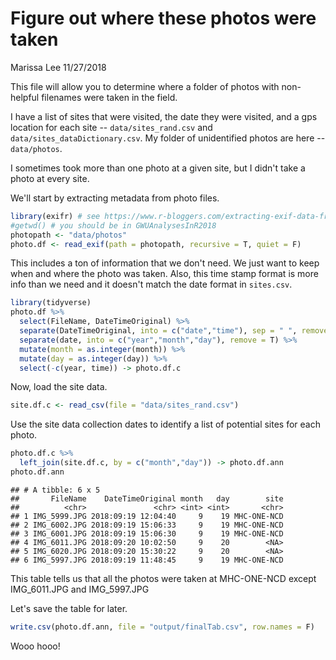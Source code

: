 Figure out where these photos were taken
================
Marissa Lee
11/27/2018

This file will allow you to determine where a folder of photos with non-helpful filenames were taken in the field.

I have a list of sites that were visited, the date they were visited, and a gps location for each site -- `data/sites_rand.csv` and `data/sites_dataDictionary.csv`. My folder of unidentified photos are here -- `data/photos`.

I sometimes took more than one photo at a given site, but I didn't take a photo at every site.

We'll start by extracting metadata from photo files.

``` r
library(exifr) # see https://www.r-bloggers.com/extracting-exif-data-from-photos-using-r/
#getwd() # you should be in GWUAnalysesInR2018
photopath <- "data/photos"
photo.df <- read_exif(path = photopath, recursive = T, quiet = F)
```

This includes a ton of information that we don't need. We just want to keep when and where the photo was taken. Also, this time stamp format is more info than we need and it doesn't match the date format in `sites.csv`.

``` r
library(tidyverse)
photo.df %>%
  select(FileName, DateTimeOriginal) %>%
  separate(DateTimeOriginal, into = c("date","time"), sep = " ", remove = F) %>%
  separate(date, into = c("year","month","day"), remove = T) %>%
  mutate(month = as.integer(month)) %>%
  mutate(day = as.integer(day)) %>%
  select(-c(year, time)) -> photo.df.c
```

Now, load the site data.

``` r
site.df.c <- read_csv(file = "data/sites_rand.csv")
```

Use the site data collection dates to identify a list of potential sites for each photo.

``` r
photo.df.c %>%
  left_join(site.df.c, by = c("month","day")) -> photo.df.ann
photo.df.ann
```

    ## # A tibble: 6 x 5
    ##       FileName    DateTimeOriginal month   day        site
    ##          <chr>               <chr> <int> <int>       <chr>
    ## 1 IMG_5999.JPG 2018:09:19 12:04:40     9    19 MHC-ONE-NCD
    ## 2 IMG_6002.JPG 2018:09:19 15:06:33     9    19 MHC-ONE-NCD
    ## 3 IMG_6001.JPG 2018:09:19 15:06:30     9    19 MHC-ONE-NCD
    ## 4 IMG_6011.JPG 2018:09:20 10:02:50     9    20        <NA>
    ## 5 IMG_6020.JPG 2018:09:20 15:30:22     9    20        <NA>
    ## 6 IMG_5997.JPG 2018:09:19 11:48:45     9    19 MHC-ONE-NCD

This table tells us that all the photos were taken at MHC-ONE-NCD except IMG\_6011.JPG and IMG\_5997.JPG

Let's save the table for later.

``` r
write.csv(photo.df.ann, file = "output/finalTab.csv", row.names = F)
```

Wooo hooo!
